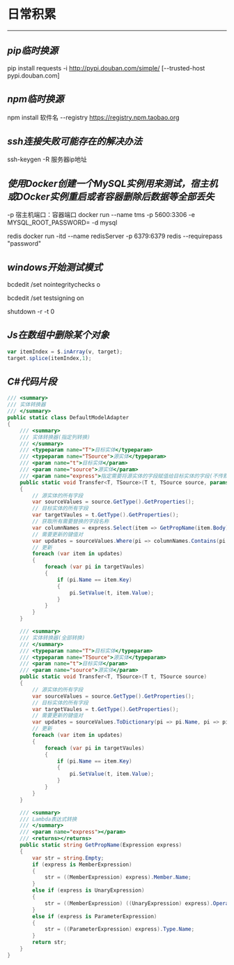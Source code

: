 # 日常积累

---

## ***pip临时换源***

pip install requests -i http://pypi.douban.com/simple/ [--trusted-host pypi.douban.com]

## ***npm临时换源***

npm install 软件名 --registry https://registry.npm.taobao.org

## ***ssh连接失败可能存在的解决办法***

ssh-keygen -R 服务器ip地址

## ***使用Docker创建一个MySQL实例用来测试，宿主机或DOcker实例重启或者容器删除后数据等全部丢失***

-p 宿主机端口：容器端口
docker run --name tms -p 5600:3306 -e MYSQL_ROOT_PASSWORD= -d mysql

redis
docker run -itd --name redisServer -p 6379:6379 redis --requirepass "password"

## ***windows开始测试模式***

bcdedit /set nointegritychecks o  

bcdedit /set testsigning on  

shutdown  -r -t 0

## ***Js在数组中删除某个对象***

```javascript
var itemIndex = $.inArray(v, target);
target.splice(itemIndex,1);
```

## ***C#代码片段***

```csharp
/// <summary>
/// 实体转换器
/// </summary>
public static class DefaultModelAdapter
{
    /// <summary>
    /// 实体转换器(指定列转换)
    /// </summary>
    /// <typeparam name="T">目标实体</typeparam>
    /// <typeparam name="TSource">源实体</typeparam>
    /// <param name="t">目标实体</param>
    /// <param name="source">源实体</param>
    /// <param name="express">指定需要将源实体的字段赋值给目标实体的字段(不传默认全部替换)</param>
    public static void Transfer<T, TSource>(T t, TSource source, params Expression<Func<T, object>>[] express)
    {
        // 源实体的所有字段
        var sourceValues = source.GetType().GetProperties();
        // 目标实体的所有字段
        var targetVaules = t.GetType().GetProperties();
        // 获取所有需要替换的字段名称
        var columnNames = express.Select(item => GetPropName(item.Body)).ToList();
        // 需要更新的键值对
        var updates = sourceValues.Where(pi => columnNames.Contains(pi.Name)).ToDictionary(pi => pi.Name, pi => pi.GetValue(source, null));
        // 更新
        foreach (var item in updates)
        {
            foreach (var pi in targetVaules)
            {
                if (pi.Name == item.Key)
                {
                    pi.SetValue(t, item.Value);
                }
            }
        }
    }

    /// <summary>
    /// 实体转换器(全部转换)
    /// </summary>
    /// <typeparam name="T">目标实体</typeparam>
    /// <typeparam name="TSource">源实体</typeparam>
    /// <param name="t">目标实体</param>
    /// <param name="source">源实体</param>
    public static void Transfer<T, TSource>(T t, TSource source)
    {
        // 源实体的所有字段
        var sourceValues = source.GetType().GetProperties();
        // 目标实体的所有字段
        var targetVaules = t.GetType().GetProperties();
        // 需要更新的键值对
        var updates = sourceValues.ToDictionary(pi => pi.Name, pi => pi.GetValue(source, null));
        // 更新
        foreach (var item in updates)
        {
            foreach (var pi in targetVaules)
            {
                if (pi.Name == item.Key)
                {
                    pi.SetValue(t, item.Value);
                }
            }
        }
    }

    /// <summary>
    /// Lambda表达式转换
    /// </summary>
    /// <param name="express"></param>
    /// <returns></returns>
    public static string GetPropName(Expression express)
    {
        var str = string.Empty;
        if (express is MemberExpression)
        {
            str = ((MemberExpression) express).Member.Name;
        }
        else if (express is UnaryExpression)
        {
            str = ((MemberExpression) ((UnaryExpression) express).Operand).Member.Name;
        }
        else if (express is ParameterExpression)
        {
            str = ((ParameterExpression) express).Type.Name;
        }
        return str;
    }
}
```
